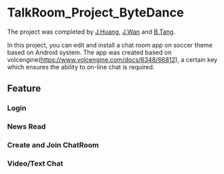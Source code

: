 # TalkRoom_Project_ByteDance

The project was completed by [J.Huang](https://github.com/XSiling), [J.Wan](https://github.com/Alice-182) and [B.Tang](https://github.com/tang916390536).

In this project, you can edit and install a chat room app on soccer theme based on Android system. The app was created based on volcengine(https://www.volcengine.com/docs/6348/66812), a certain key which ensures the ability to on-line chat is required.

## Feature

### Login

### News Read

### Create and Join ChatRoom

### Video/Text Chat

